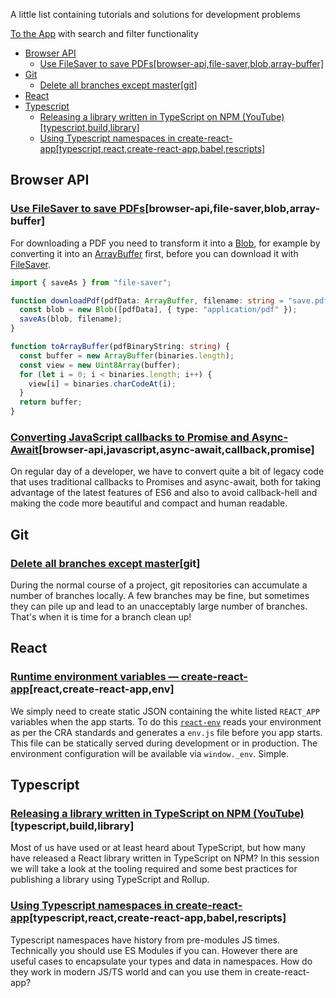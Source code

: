 A little list containing tutorials and solutions for development problems

[To the App](https://fea17e86.github.io/dev-howtos) with search and filter functionality

- [Browser API](#browser-api)
  - [Use FileSaver to save PDFs[browser-api,file-saver,blob,array-buffer]](#use-filesaver-to-save-pdfsbrowser-apifile-saverblobarray-buffer)
- [Git](#git)
  - [Delete all branches except master[git]](#delete-all-branches-except-mastergit)
- [React](#react)
- [Typescript](#typescript)
  - [Releasing a library written in TypeScript on NPM (YouTube)[typescript,build,library]](#releasing-a-library-written-in-typescript-on-npm-youtubetypescriptbuildlibrary)
  - [Using Typescript namespaces in create-react-app[typescript,react,create-react-app,babel,rescripts]](#using-typescript-namespaces-in-create-react-apptypescriptreactcreate-react-appbabelrescripts)

## Browser API

### [Use FileSaver to save PDFs](https://www.npmjs.com/package/file-saver)[browser-api,file-saver,blob,array-buffer]

For downloading a PDF you need to transform it into a [Blob](https://developer.mozilla.org/en-US/docs/Web/API/Blob/Blob), for example by converting it into an [ArrayBuffer](https://developer.mozilla.org/en-US/docs/Web/JavaScript/Reference/Global_Objects/ArrayBuffer) first, before you can download it with [FileSaver](https://www.npmjs.com/package/file-saver).

```typescript
import { saveAs } from "file-saver";

function downloadPdf(pdfData: ArrayBuffer, filename: string = "save.pdf") {
  const blob = new Blob([pdfData], { type: "application/pdf" });
  saveAs(blob, filename);
}

function toArrayBuffer(pdfBinaryString: string) {
  const buffer = new ArrayBuffer(binaries.length);
  const view = new Uint8Array(buffer);
  for (let i = 0; i < binaries.length; i++) {
    view[i] = binaries.charCodeAt(i);
  }
  return buffer;
}
```

### [Converting JavaScript callbacks to Promise and Async-Await](https://medium.com/javascript-in-plain-english/converting-javascript-callbacks-to-promise-and-async-await-replacing-async-waterfall-method-with-3c8b7487e0b9)[browser-api,javascript,async-await,callback,promise]

On regular day of a developer, we have to convert quite a bit of legacy code that uses traditional callbacks to Promises and async-await, both for taking advantage of the latest features of ES6 and also to avoid callback-hell and making the code more beautiful and compact and human readable.

## Git

### [Delete all branches except master](https://www.hacksparrow.com/git/delete-all-branches-except-master.html)[git]

During the normal course of a project, git repositories can accumulate a number of branches locally. A few branches may be fine, but sometimes they can pile up and lead to an unacceptably large number of branches. That's when it is time for a branch clean up!

## React

### [Runtime environment variables — create-react-app](https://medium.com/@andrewmclagan_64462/runtime-environment-variables-create-react-app-84f7c261856c)[react,create-react-app,env]

We simply need to create static JSON containing the white listed `REACT_APP` variables when the app starts. To do this [`react-env`](https://github.com/andrewmclagan/react-env) reads your environment as per the CRA standards and generates a `env.js` file before you app starts. This file can be statically served during development or in production. The environment configuration will be available via `window._env`. Simple.

## Typescript

### [Releasing a library written in TypeScript on NPM (YouTube)](https://youtu.be/T_4CCdkN468)[typescript,build,library]

Most of us have used or at least heard about TypeScript, but how many have released a React library written in TypeScript on NPM? In this session we will take a look at the tooling required and some best practices for publishing a library using TypeScript and Rollup.

### [Using Typescript namespaces in create-react-app](https://ostrowski.ninja/typescript-namespaces-cra/)[typescript,react,create-react-app,babel,rescripts]

Typescript namespaces have history from pre-modules JS times. Technically you should use ES Modules if you can. However there are useful cases to encapsulate your types and data in namespaces. How do they work in modern JS/TS world and can you use them in create-react-app?
